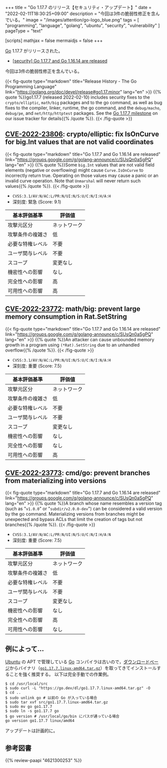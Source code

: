 +++
title = "Go 1.17.7 のリリース【セキュリティ・アップデート】"
date =  "2022-02-11T18:30:25+09:00"
description = "今回は3件の脆弱性修正を含んでいる。"
image = "/images/attention/go-logo_blue.png"
tags  = [ "programming", "language", "golang", "ubuntu", "security", "vulnerability" ]
pageType = "text"

[scripts]
  mathjax = false
  mermaidjs = false
+++

[Go] 1.17.7 がリリースされた。

- [[security] Go 1.17.7 and Go 1.16.14 are released](https://groups.google.com/g/golang-announce/c/SUsQn0aSgPQ)

今回は3件の脆弱性修正を含んでいる。

{{< fig-quote type="markdown" title="Release History - The Go Programming Language" link="https://golang.org/doc/devel/release#go1.17.minor" lang="en" >}}
{{% quote %}}go1.17.7 (released 2022-02-10) includes security fixes to the `crypto/elliptic`, `math/big` packages and to the go command, as well as bug fixes to the compiler, linker, runtime, the go command, and the `debug/macho`, `debug/pe`, and `net/http/httptest` packages. See the [Go 1.17.7 milestone](https://github.com/golang/go/issues?q=milestone%3AGo1.17.7+label%3ACherryPickApproved) on our issue tracker for details{{% /quote %}}.
{{< /fig-quote >}}

## [CVE-2022-23806]: crypto/elliptic: fix IsOnCurve for big.Int values that are not valid coordinates

{{< fig-quote type="markdown" title="Go 1.17.7 and Go 1.16.14 are released" link="https://groups.google.com/g/golang-announce/c/SUsQn0aSgPQ" lang="en" >}}
{{% quote %}}Some `big.Int` values that are not valid field elements (negative or overflowing) might cause `Curve.IsOnCurve` to incorrectly return true. Operating on those values may cause a panic or an invalid curve operation. Note that `Unmarshal` will never return such values{{% /quote %}}.
{{< /fig-quote >}}

- `CVSS:3.1/AV:N/AC:L/PR:N/UI:N/S:U/C:N/I:H/A:H`
- 深刻度: 緊急 (Score: 9.1)

| 基本評価基準 | 評価値 |
|--------|-------|
| 攻撃元区分 | ネットワーク |
| 攻撃条件の複雑さ | 低 |
| 必要な特権レベル | 不要 |
| ユーザ関与レベル | 不要 |
| スコープ | 変更なし |
| 機密性への影響 | なし |
| 完全性への影響 | 高 |
| 可用性への影響 | 高 |

## [CVE-2022-23772]: math/big: prevent large memory consumption in Rat.SetString

{{< fig-quote type="markdown" title="Go 1.17.7 and Go 1.16.14 are released" link="https://groups.google.com/g/golang-announce/c/SUsQn0aSgPQ" lang="en" >}}
{{% quote %}}An attacker can cause unbounded memory growth in a program using `(*Rat).SetString` due to an unhandled overflow{{% /quote %}}.
{{< /fig-quote >}}

- `CVSS:3.1/AV:N/AC:L/PR:N/UI:N/S:U/C:N/I:N/A:H`
- 深刻度: 重要 (Score: 7.5)

| 基本評価基準 | 評価値 |
|--------|-------|
| 攻撃元区分 | ネットワーク |
| 攻撃条件の複雑さ | 低 |
| 必要な特権レベル | 不要 |
| ユーザ関与レベル | 不要 |
| スコープ | 変更なし |
| 機密性への影響 | なし |
| 完全性への影響 | なし |
| 可用性への影響 | 高 |

## [CVE-2022-23773]: cmd/go: prevent branches from materializing into versions

{{< fig-quote type="markdown" title="Go 1.17.7 and Go 1.16.14 are released" link="https://groups.google.com/g/golang-announce/c/SUsQn0aSgPQ" lang="en" >}}
{{% quote %}}A branch whose name resembles a version tag (such as "`v1.0.0`" or "`subdir/v2.0.0-dev`") can be considered a valid version by the go command. Materializing versions from branches might be unexpected and bypass ACLs that limit the creation of tags but not branches{{% /quote %}}.
{{< /fig-quote >}}

- `CVSS:3.1/AV:N/AC:L/PR:N/UI:N/S:U/C:N/I:H/A:N`
- 深刻度: 重要 (Score: 7.5)

| 基本評価基準 | 評価値 |
|--------|-------|
| 攻撃元区分 | ネットワーク |
| 攻撃条件の複雑さ | 低 |
| 必要な特権レベル | 不要 |
| ユーザ関与レベル | 不要 |
| スコープ | 変更なし |
| 機密性への影響 | なし |
| 完全性への影響 | 高 |
| 可用性への影響 | なし |

## 例によって...

[Ubuntu] の APT で管理している [Go] コンパイラは古いので，[ダウンロードページ](https://go.dev/dl/ "Downloads - go.dev")からバイナリ（[`go1.17.7.linux-amd64.tar.gz`](https://go.dev/dl/go1.17.7.linux-amd64.tar.gz)）を取ってきてインストールすることを強く推奨する。
以下は完全手動での作業例。

```text
$ cd /usr/local/src
$ sudo curl -L "https://go.dev/dl/go1.17.7.linux-amd64.tar.gz" -O
$ cd ..
$ sudo unlink go # 以前の Go が入っている場合
$ sudo tar xvf src/go1.17.7.linux-amd64.tar.gz
$ sudo mv go go1.17.7
$ sudo ln -s go1.17.7 go
$ go version # /usr/local/go/bin にパスが通っている場合
go version go1.17.7 linux/amd64
```

アップデートは計画的に。

[Go]: https://go.dev/
[Ubuntu]: https://www.ubuntu.com/ "The leading operating system for PCs, IoT devices, servers and the cloud | Ubuntu"
[CVE-2022-23806]: https://nvd.nist.gov/vuln/detail/CVE-2022-23806
[CVE-2022-23772]: https://nvd.nist.gov/vuln/detail/CVE-2022-23772
[CVE-2022-23773]: https://nvd.nist.gov/vuln/detail/CVE-2022-23773

## 参考図書

{{% review-paapi "4621300253" %}} <!-- プログラミング言語Go -->
